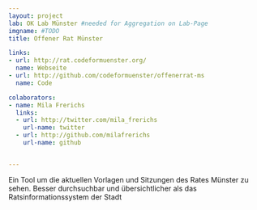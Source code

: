 ```yaml
---
layout: project
lab: OK Lab Münster #needed for Aggregation on Lab-Page
imgname: #TODO
title: Offener Rat Münster

links: 
- url: http://rat.codeformuenster.org/
  name: Webseite
- url: http://github.com/codeformuenster/offenerrat-ms
  name: Code

colaborators:
- name: Mila Frerichs
  links:
  - url: http://twitter.com/mila_frerichs
    url-name: twitter
  - url: http://github.com/milafrerichs
    url-name: github


---
```

Ein Tool um die aktuellen Vorlagen und Sitzungen des Rates Münster zu sehen.
Besser durchsuchbar und übersichtlicher als das Ratsinformationssystem der Stadt
